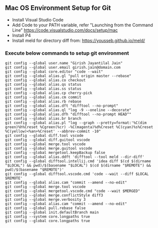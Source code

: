 ## Mac OS Environment Setup for Git

* Install Visual Studio Code
* Add Code to your PATH variable, refer "Launching from the Command Line" https://code.visualstudio.com/docs/setup/mac
* Install P4
* Install meld for directory diff from: https://yousseb.github.io/meld/

### Execute below commands to setup git environment

```
git config --global user.name "Girish Jayantilal Jain"
git config --global user.email girish.jain@domain.com
git config --global core.editor "code --wait"
git config --global alias.gl "pull origin master --rebase"
git config --global alias.co checkout
git config --global alias.qs status
git config --global alias.ss status
git config --global alias.cp cherry-pick
git config --global alias.cm commit
git config --global alias.rb rebase
git config --global alias.dft "difftool --no-prompt"
git config --global alias.ql "log -9 --oneline --decorate"
git config --global alias.dfh "difftool --no-prompt HEAD^"
git config --global alias.br branch
git config --global alias.pl "log --graph --pretty=format:'%C(dim green)%h%Creset %Cgreen(%cr) -%C(magenta)%d%Creset %C(cyan)%s%Creset %C(yellow)<%an>%Creset' --abbrev-commit -10"
git config --global diff.tool vscode
git config --global diff.guitool vscode
git config --global merge.tool vscode
git config --global merge.guitool vscode
git config --global mergetool.keepBackup false
git config --global alias.ddft 'difftool --tool meld --dir-diff'
git config --global difftool.intellij.cmd 'idea diff $(cd $(dirname "$LOCAL") && pwd)/$(basename "$LOCAL") $(cd $(dirname "$REMOTE") && pwd)/$(basename "$REMOTE")'
git config --global difftool.vscode.cmd 'code --wait --diff $LOCAL $REMOTE'
git config --global alias.cam "commit --amend --no-edit"
git config --global merge.tool vscode
git config --global mergetool.vscode.cmd "code --wait $MERGED"
git config --global merge.conflictStyle diff3
git config --global merge.verbosity 3
git config --global alias.cam "commit --amend --no-edit"
git config --global pull.rebase false
git config --global init.defaultBranch main
git config --system core.longpaths true
git config --global core.longpaths true 
```
